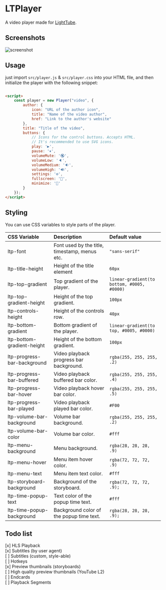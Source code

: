 # LTPlayer

A video player made for [LightTube](https://github.com/kuylar/lighttube).

## Screenshots

![screenshot](https://user-images.githubusercontent.com/52961639/233783159-25f5e5b7-9a45-44d6-8fcc-25116f8a1ecb.png)

## Usage

just import `src/player.js` & `src/player.css` into your HTML file, and then initialize the player with the following
snippet:

```html

<script>
	const player = new Player("video", {
		author: {
			icon: "URL of the author icon",
			title: "Name of the video author",
			href: "Link to the author's website"
		},
		title: "Title of the video",
		buttons: {
			// Icons for the control buttons. Accepts HTML.
			// It's recommended to use SVG icons.
			play: '▶',
			pause: '⏸',
			volumeMute: '🔇',
			volumeLow: '🔈',
			volumeMedium: '🔉',
			volumeHigh: '🔊',
			settings: '⚙',
			fullscreen: '🔳',
			minimize: '🔲'
		}
	});
</script>
```

## Styling

You can use CSS variables to style parts of the player.

| CSS Variable                | Description                                   | Default value                              |
|:----------------------------|:----------------------------------------------|:-------------------------------------------|
| ltp-font                    | Font used by the title, timestamp, menus etc. | `"sans-serif"`                             |
| ltp-title-height            | Height of the title element                   | `60px`                                     |
| ltp-top-gradient            | Top gradient of the player.                   | `linear-gradient(to bottom, #0005, #0000)` |
| ltp-top-gradient-height     | Height of the top gradient.                   | `100px`                                    |
| ltp-controls-height         | Height of the controls row.                   | `40px`                                     |
| ltp-bottom-gradient         | Bottom gradient of the player.                | `linear-gradient(to top, #0005, #0000)`    |
| ltp-bottom-gradient-height  | Height of the bottom gradient.                | `100px`                                    |
| ltp-progress-bar-background | Video playback progress bar background.       | `rgba(255, 255, 255, .2)`                  |
| ltp-progress-bar-buffered   | Video playback buffered bar color.            | `rgba(255, 255, 255, .4)`                  |
| ltp-progress-bar-hover      | Video playback hover bar color.               | `rgba(255, 255, 255, .5)`                  |
| ltp-progress-bar-played     | Video playback played bar color.              | `#F00`                                     |
| ltp-volume-bar-background   | Volume bar background.                        | `rgba(255, 255, 255, .2)`                  |
| ltp-volume-bar-color        | Volume bar color.                             | `#fff`                                     |
| ltp-menu-background         | Menu background.                              | `rgba(28, 28, 28, .9)`                     |
| ltp-menu-hover              | Menu item hover color.                        | `rgba(72, 72, 72, .9)`                     |
| ltp-menu-text               | Menu item text color.                         | `#fff`                                     |
| ltp-storyboard-background   | Background of the storyboard.                 | `rgba(72, 72, 72, .9);`                    |
| ltp-time-popup-text         | Text color of the popup time text.            | `#fff`                                     |
| ltp-time-popup-background   | Background color of the popup time text.      | `rgba(28, 28, 28, .9);`                    |

## Todo list

[x] HLS Playback  
[x] Subtitles (by user agent)  
[ ] Subtitles (custom, style-able)  
[ ] Hotkeys  
[x] Preview thumbnails (storyboards)  
[ ] High quality preview thumbnails (YouTube L2)  
[ ] Endcards  
[ ] Playback Segments  